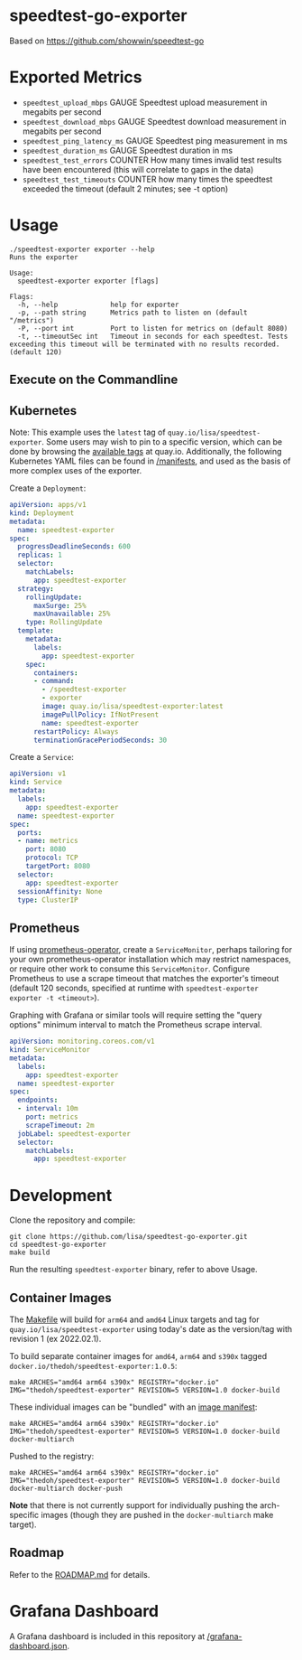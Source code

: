 # speedtest-go-exporter

Based on https://github.com/showwin/speedtest-go

# Exported Metrics

* `speedtest_upload_mbps` GAUGE Speedtest upload measurement in megabits per second
* `speedtest_download_mbps` GAUGE Speedtest download measurement in megabits per second
* `speedtest_ping_latency_ms` GAUGE Speedtest ping measurement in ms
* `speedtest_duration_ms` GAUGE Speedtest duration in ms
* `speedtest_test_errors` COUNTER How many times invalid test results have been encountered (this will correlate to gaps in the data)
* `speedtest_test_timeouts` COUNTER how many times the speedtest exceeded the timeout (default 2 minutes; see -t option)

# Usage

```
./speedtest-exporter exporter --help
Runs the exporter

Usage:
  speedtest-exporter exporter [flags]

Flags:
  -h, --help             help for exporter
  -p, --path string      Metrics path to listen on (default "/metrics")
  -P, --port int         Port to listen for metrics on (default 8080)
  -t, --timeoutSec int   Timeout in seconds for each speedtest. Tests exceeding this timeout will be terminated with no results recorded. (default 120)
```

## Execute on the Commandline


## Kubernetes

Note: This example uses the `latest` tag of `quay.io/lisa/speedtest-exporter`. Some users may wish to pin to a specific version, which can be done by browsing the [available tags](https://quay.io/repository/lisa/speedtest-exporter?tab=tags) at quay.io. Additionally, the following Kubernetes YAML files can be found in [/manifests](/manifests), and used as the basis of more complex uses of the exporter.

Create a `Deployment`:

```yaml
apiVersion: apps/v1
kind: Deployment
metadata:
  name: speedtest-exporter
spec:
  progressDeadlineSeconds: 600
  replicas: 1
  selector:
    matchLabels:
      app: speedtest-exporter
  strategy:
    rollingUpdate:
      maxSurge: 25%
      maxUnavailable: 25%
    type: RollingUpdate
  template:
    metadata:
      labels:
        app: speedtest-exporter
    spec:
      containers:
      - command:
        - /speedtest-exporter
        - exporter
        image: quay.io/lisa/speedtest-exporter:latest
        imagePullPolicy: IfNotPresent
        name: speedtest-exporter
      restartPolicy: Always
      terminationGracePeriodSeconds: 30
```

Create a `Service`:

```yaml
apiVersion: v1
kind: Service
metadata:
  labels:
    app: speedtest-exporter
  name: speedtest-exporter
spec:
  ports:
  - name: metrics
    port: 8080
    protocol: TCP
    targetPort: 8080
  selector:
    app: speedtest-exporter
  sessionAffinity: None
  type: ClusterIP
```

## Prometheus 

If using [prometheus-operator](https://github.com/prometheus-operator/prometheus-operator), create a `ServiceMonitor`, perhaps tailoring for your own prometheus-operator installation which may restrict namespaces, or require other work to consume this `ServiceMonitor`. Configure Prometheus to use a scrape timeout that matches the exporter's timeout (default 120 seconds, specified at runtime with `speedtest-exporter exporter -t <timeout>`).

Graphing with Grafana or similar tools will require setting the "query options" minimum interval to match the Prometheus scrape interval.


```yaml
apiVersion: monitoring.coreos.com/v1
kind: ServiceMonitor
metadata:
  labels:
    app: speedtest-exporter
  name: speedtest-exporter
spec:
  endpoints:
  - interval: 10m
    port: metrics
    scrapeTimeout: 2m
  jobLabel: speedtest-exporter
  selector:
    matchLabels:
      app: speedtest-exporter
```

# Development

Clone the repository and compile:

```shell
git clone https://github.com/lisa/speedtest-go-exporter.git
cd speedtest-go-exporter
make build
```

Run the resulting `speedtest-exporter` binary, refer to above Usage.

## Container Images

The [Makefile](/Makefile) will build for `arm64` and `amd64` Linux targets and tag for `quay.io/lisa/speedtest-exporter` using today's date as the version/tag with revision 1 (ex 2022.02.1).

To build separate container images for `amd64`, `arm64` and `s390x` tagged `docker.io/thedoh/speedtest-exporter:1.0.5`:

```shell
make ARCHES="amd64 arm64 s390x" REGISTRY="docker.io" IMG="thedoh/speedtest-exporter" REVISION=5 VERSION=1.0 docker-build
```

These individual images can be "bundled" with an [image manifest](https://github.com/opencontainers/image-spec/blob/main/manifest.md):

```shell
make ARCHES="amd64 arm64 s390x" REGISTRY="docker.io" IMG="thedoh/speedtest-exporter" REVISION=5 VERSION=1.0 docker-build docker-multiarch
```

Pushed to the registry:

```shell
make ARCHES="amd64 arm64 s390x" REGISTRY="docker.io" IMG="thedoh/speedtest-exporter" REVISION=5 VERSION=1.0 docker-build docker-multiarch docker-push
```

**Note** that there is not currently support for individually pushing the arch-specific images (though they are pushed in the `docker-multiarch` make target).

## Roadmap

Refer to the [ROADMAP.md](/ROADMAP.md) for details.

# Grafana Dashboard

A Grafana dashboard is included in this repository at [/grafana-dashboard.json](/grafana-dashboard.json).
